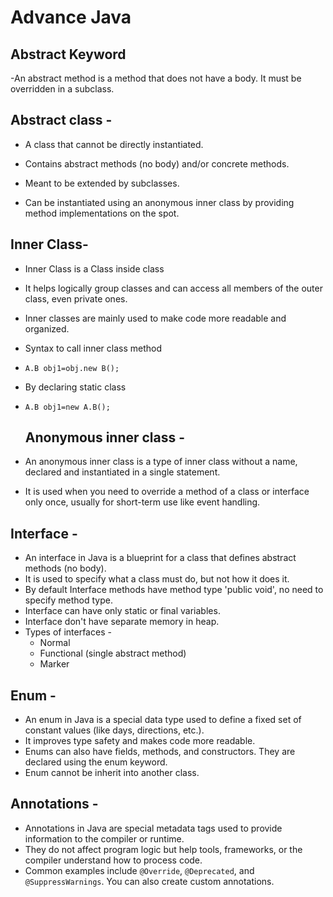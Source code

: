 # Advance Java


## Abstract Keyword
   -An abstract method is a method that does not have a body. It must be overridden in a subclass.

## Abstract class - 
- A class that cannot be directly instantiated.

- Contains abstract methods (no body) and/or concrete methods.

- Meant to be extended by subclasses.

- Can be instantiated using an anonymous inner class by providing method implementations on the spot.

## Inner Class-
- Inner Class is a Class inside class
- It helps logically group classes and can access all members of the outer class, even private ones. 
- Inner classes are mainly used to make code more readable and organized. 
- Syntax to call inner class method
-  `A.B obj1=obj.new B();`
- By declaring static class
- `A.B obj1=new A.B(); `

  ## Anonymous inner class -
- An anonymous inner class is a type of inner class without a name, declared and instantiated in a single statement. 
- It is used when you need to override a method of a class or interface only once, usually for short-term use like event handling.

## Interface - 
- An interface in Java is a blueprint for a class that defines abstract methods (no body).
- It is used to specify what a class must do, but not how it does it.
- By default Interface methods have method type 'public void', no need to specify method type.
- Interface can have only static or final variables.
- Interface don't have separate memory in heap.
- Types of interfaces - 
    - Normal 
    - Functional (single abstract method)
    - Marker

## Enum - 
- An enum in Java is a special data type used to define a fixed set of constant values (like days, directions, etc.). 
- It improves type safety and makes code more readable. 
- Enums can also have fields, methods, and constructors. They are declared using the enum keyword.
- Enum cannot be inherit into another class.

## Annotations - 
- Annotations in Java are special metadata tags used to provide information to the compiler or runtime. 
- They do not affect program logic but help tools, frameworks, or the compiler understand how to process code. 
- Common examples include `@Override`, `@Deprecated`, and `@SuppressWarnings`. You can also create custom annotations.
